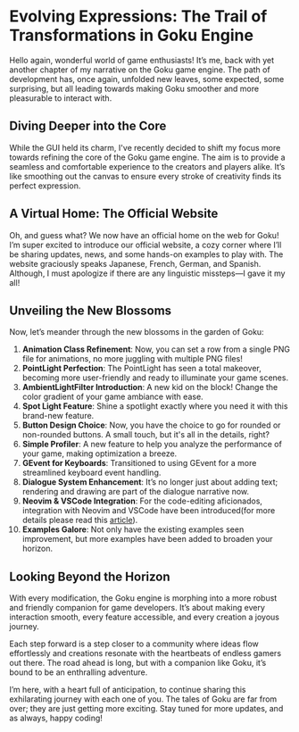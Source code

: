 # Evolving Expressions: The Trail of Transformations in Goku Engine

Hello again, wonderful world of game enthusiasts! It’s me, back with yet another chapter of my narrative on the Goku game engine. The path of development has, once again, unfolded new leaves, some expected, some surprising, but all leading towards making Goku smoother and more pleasurable to interact with. 

## Diving Deeper into the Core

While the GUI held its charm, I've recently decided to shift my focus more towards refining the core of the Goku game engine. The aim is to provide a seamless and comfortable experience to the creators and players alike. It’s like smoothing out the canvas to ensure every stroke of creativity finds its perfect expression.

## A Virtual Home: The Official Website

Oh, and guess what? We now have an official home on the web for Goku! I’m super excited to introduce our official website, a cozy corner where I’ll be sharing updates, news, and some hands-on examples to play with. The website graciously speaks Japanese, French, German, and Spanish. Although, I must apologize if there are any linguistic missteps—I gave it my all!

## Unveiling the New Blossoms

Now, let’s meander through the new blossoms in the garden of Goku:

1. **Animation Class Refinement**: Now, you can set a row from a single PNG file for animations, no more juggling with multiple PNG files!
2. **PointLight Perfection**: The PointLight has seen a total makeover, becoming more user-friendly and ready to illuminate your game scenes.
3. **AmbientLightFilter Introduction**: A new kid on the block! Change the color gradient of your game ambiance with ease.
4. **Spot Light Feature**: Shine a spotlight exactly where you need it with this brand-new feature.
5. **Button Design Choice**: Now, you have the choice to go for rounded or non-rounded buttons. A small touch, but it's all in the details, right?
6. **Simple Profiler**: A new feature to help you analyze the performance of your game, making optimization a breeze.
7. **GEvent for Keyboards**: Transitioned to using GEvent for a more streamlined keyboard event handling.
8. **Dialogue System Enhancement**: It’s no longer just about adding text; rendering and drawing are part of the dialogue narrative now.
9. **Neovim & VSCode Integration**: For the code-editing aficionados, integration with Neovim and VSCode have been introduced(for more details please read this [article](https://rust-analyzer.github.io/manual.html)).
10. **Examples Galore**: Not only have the existing examples seen improvement, but more examples have been added to broaden your horizon.

## Looking Beyond the Horizon

With every modification, the Goku engine is morphing into a more robust and friendly companion for game developers. It’s about making every interaction smooth, every feature accessible, and every creation a joyous journey. 

Each step forward is a step closer to a community where ideas flow effortlessly and creations resonate with the heartbeats of endless gamers out there. The road ahead is long, but with a companion like Goku, it’s bound to be an enthralling adventure.

I’m here, with a heart full of anticipation, to continue sharing this exhilarating journey with each one of you. The tales of Goku are far from over; they are just getting more exciting. Stay tuned for more updates, and as always, happy coding!
